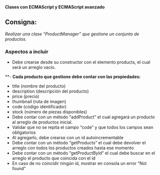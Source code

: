 **Clases con ECMAScript y ECMAScript avanzado**

## Consigna:
*Realizar una clase “ProductManager” que gestione un conjunto de productos.*

### Aspectos a incluir
- Debe crearse desde su constructor con el elemento products, el cual será un arreglo vacío.

**- **Cada producto que gestione debe contar con las propiedades:**
- title (nombre del producto)
- description (descripción del producto)
- price (precio)
- thumbnail (ruta de imagen)
- code (código identificador)
- stock (número de piezas disponibles)
- Debe contar con un método “addProduct” el cual agregará un producto al arreglo de productos inicial.
- Validar que no se repita el campo “code” y que todos los campos sean obligatorios
- Al agregarlo, debe crearse con un id autoincrementable
- Debe contar con un método “getProducts” el cual debe devolver el arreglo con todos los productos creados hasta ese momento
- Debe contar con un método “getProductById” el cual debe buscar en el arreglo el producto que coincida con el id
- En caso de no coincidir ningún id, mostrar en consola un error “Not found”
